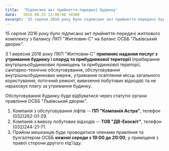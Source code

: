 ```yaml
---
title:  'Підписано акт прийняття-передачі будинку'
date:   2016-08-25 13:00:00 +0300
excerpt: '15 серпня 2016 року було підписано акт прийняття-передачі будинку на баланс ОСББ "Львівський дворик"'
---
```

15 серпня 2016 року було підписано акт прийняття-передачі житлового комплексу з балансу ЛКП "Житловик-С"
на баланс ОСББ "Львівський дворик".

З 1 вересня 2016 року ЛКП "Житловик-С" **припиняє надання послуг з утримання будинку і споруд 
та прибудинкової території** (прибирання внутрішньобудинкових приміщень та прибудинкової території,
санітарно-технічне обслуговування, обслуговування внутрішньобудинкових мереж, утримання освітлення місць 
загального користування, поточний ремонт, вивезення побутових відходів) та не нараховує плату 
за утримання будинку.

Обслуговування будинку буде відбуватися через статутні органи правління ОСББ "Львівський дворик".

1. Компанія з обслуговування ліфтів -- **ПП "Компанія Астра"**, телефон (032)262-01-29.
1. Компанія з вивозу побутових відходів -- **ТОВ "ДВ-Екосвіт"**, телефон (032)244-21-71.
1. Прийом мешканців буде проводитися членами правління та бухгалтером ОСББ **кожної середи з 19:00 до 20:00**,
   у приміщеня з правої сторони другого під'їзду. 
